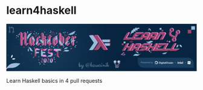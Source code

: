 # learn4haskell

![Learn4Haskell](images/HacktoberFest2020-Learn4Haskell-Banner.png)

Learn Haskell basics in 4 pull requests
